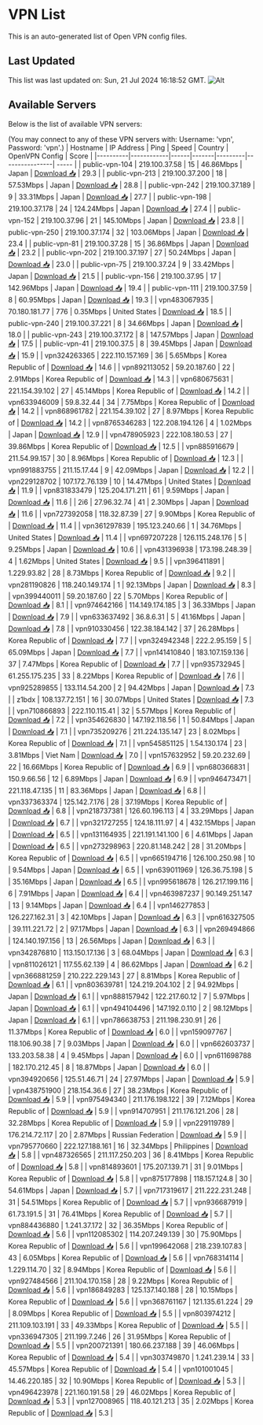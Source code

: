 # VPN List

This is an auto-generated list of Open VPN config files.

## Last Updated

This list was last updated on: Sun, 21 Jul 2024 16:18:52 GMT.
![Alt](https://repobeats.axiom.co/api/embed/186b98318ef1479477931607c1ad7d823f12451f.svg "Repobeats analytics image")

## Available Servers

Below is the list of available VPN servers:

(You may connect to any of these VPN servers with: Username: 'vpn', Password: 'vpn'.)
| Hostname | IP Address | Ping | Speed | Country | OpenVPN Config | Score |
|----------|------------|------|-------|---------|----------------| ----- |
| public-vpn-104 | 219.100.37.58 | 15 | 46.86Mbps | Japan | [Download 📥](./configs/server_0_JP.ovpn) | 29.3 |
| public-vpn-213 | 219.100.37.200 | 18 | 57.53Mbps | Japan | [Download 📥](./configs/server_1_JP.ovpn) | 28.8 |
| public-vpn-242 | 219.100.37.189 | 9 | 33.31Mbps | Japan | [Download 📥](./configs/server_2_JP.ovpn) | 27.7 |
| public-vpn-198 | 219.100.37.178 | 24 | 124.24Mbps | Japan | [Download 📥](./configs/server_3_JP.ovpn) | 27.4 |
| public-vpn-152 | 219.100.37.96 | 21 | 145.10Mbps | Japan | [Download 📥](./configs/server_4_JP.ovpn) | 23.8 |
| public-vpn-250 | 219.100.37.174 | 32 | 103.06Mbps | Japan | [Download 📥](./configs/server_5_JP.ovpn) | 23.4 |
| public-vpn-81 | 219.100.37.28 | 15 | 36.86Mbps | Japan | [Download 📥](./configs/server_6_JP.ovpn) | 23.2 |
| public-vpn-202 | 219.100.37.197 | 27 | 50.24Mbps | Japan | [Download 📥](./configs/server_7_JP.ovpn) | 23.0 |
| public-vpn-75 | 219.100.37.24 | 9 | 33.42Mbps | Japan | [Download 📥](./configs/server_8_JP.ovpn) | 21.5 |
| public-vpn-156 | 219.100.37.95 | 17 | 142.96Mbps | Japan | [Download 📥](./configs/server_9_JP.ovpn) | 19.4 |
| public-vpn-111 | 219.100.37.59 | 8 | 60.95Mbps | Japan | [Download 📥](./configs/server_10_JP.ovpn) | 19.3 |
| vpn483067935 | 70.180.181.77 | 776 | 0.35Mbps | United States | [Download 📥](./configs/server_11_US.ovpn) | 18.5 |
| public-vpn-240 | 219.100.37.221 | 8 | 34.66Mbps | Japan | [Download 📥](./configs/server_12_JP.ovpn) | 18.0 |
| public-vpn-243 | 219.100.37.172 | 8 | 147.57Mbps | Japan | [Download 📥](./configs/server_13_JP.ovpn) | 17.5 |
| public-vpn-41 | 219.100.37.5 | 8 | 39.45Mbps | Japan | [Download 📥](./configs/server_14_JP.ovpn) | 15.9 |
| vpn324263365 | 222.110.157.169 | 36 | 5.65Mbps | Korea Republic of | [Download 📥](./configs/server_15_KR.ovpn) | 14.6 |
| vpn892113052 | 59.20.187.60 | 22 | 2.91Mbps | Korea Republic of | [Download 📥](./configs/server_16_KR.ovpn) | 14.3 |
| vpn680675631 | 221.154.39.102 | 27 | 45.14Mbps | Korea Republic of | [Download 📥](./configs/server_17_KR.ovpn) | 14.2 |
| vpn633946009 | 59.8.32.44 | 34 | 7.75Mbps | Korea Republic of | [Download 📥](./configs/server_18_KR.ovpn) | 14.2 |
| vpn868961782 | 221.154.39.102 | 27 | 8.97Mbps | Korea Republic of | [Download 📥](./configs/server_19_KR.ovpn) | 14.2 |
| vpn8765346283 | 122.208.194.126 | 4 | 1.02Mbps | Japan | [Download 📥](./configs/server_20_JP.ovpn) | 12.9 |
| vpn478905923 | 222.108.180.53 | 27 | 39.86Mbps | Korea Republic of | [Download 📥](./configs/server_21_KR.ovpn) | 12.5 |
| vpn885916679 | 211.54.99.157 | 30 | 8.96Mbps | Korea Republic of | [Download 📥](./configs/server_22_KR.ovpn) | 12.3 |
| vpn991883755 | 211.15.17.44 | 9 | 42.09Mbps | Japan | [Download 📥](./configs/server_23_JP.ovpn) | 12.2 |
| vpn229128702 | 107.172.76.139 | 10 | 14.47Mbps | United States | [Download 📥](./configs/server_24_US.ovpn) | 11.9 |
| vpn831833479 | 125.204.171.211 | 61 | 9.59Mbps | Japan | [Download 📥](./configs/server_25_JP.ovpn) | 11.6 |
| 2i6 | 27.96.32.74 | 41 | 2.30Mbps | Japan | [Download 📥](./configs/server_26_JP.ovpn) | 11.6 |
| vpn727392058 | 118.32.87.39 | 27 | 9.90Mbps | Korea Republic of | [Download 📥](./configs/server_27_KR.ovpn) | 11.4 |
| vpn361297839 | 195.123.240.66 | 1 | 34.76Mbps | United States | [Download 📥](./configs/server_28_US.ovpn) | 11.4 |
| vpn697207228 | 126.115.248.176 | 5 | 9.25Mbps | Japan | [Download 📥](./configs/server_29_JP.ovpn) | 10.6 |
| vpn431396938 | 173.198.248.39 | 4 | 1.62Mbps | United States | [Download 📥](./configs/server_30_US.ovpn) | 9.5 |
| vpn396411891 | 1.229.93.82 | 28 | 8.73Mbps | Korea Republic of | [Download 📥](./configs/server_31_KR.ovpn) | 9.2 |
| vpn281190826 | 118.240.149.174 | 1 | 92.13Mbps | Japan | [Download 📥](./configs/server_32_JP.ovpn) | 8.3 |
| vpn399440011 | 59.20.187.60 | 22 | 5.70Mbps | Korea Republic of | [Download 📥](./configs/server_33_KR.ovpn) | 8.1 |
| vpn974642166 | 114.149.174.185 | 3 | 36.33Mbps | Japan | [Download 📥](./configs/server_34_JP.ovpn) | 7.9 |
| vpn633637492 | 36.8.6.31 | 5 | 41.16Mbps | Japan | [Download 📥](./configs/server_35_JP.ovpn) | 7.8 |
| vpn910330456 | 122.38.184.142 | 37 | 26.28Mbps | Korea Republic of | [Download 📥](./configs/server_36_KR.ovpn) | 7.7 |
| vpn324942348 | 222.2.95.159 | 5 | 65.09Mbps | Japan | [Download 📥](./configs/server_37_JP.ovpn) | 7.7 |
| vpn141410840 | 183.107.159.136 | 37 | 7.47Mbps | Korea Republic of | [Download 📥](./configs/server_38_KR.ovpn) | 7.7 |
| vpn935732945 | 61.255.175.235 | 33 | 8.22Mbps | Korea Republic of | [Download 📥](./configs/server_39_KR.ovpn) | 7.6 |
| vpn925289855 | 133.114.54.200 | 2 | 94.42Mbps | Japan | [Download 📥](./configs/server_40_JP.ovpn) | 7.3 |
| z1bdx | 108.137.72.151 | 16 | 30.07Mbps | United States | [Download 📥](./configs/server_41_US.ovpn) | 7.3 |
| vpn710866893 | 222.110.115.41 | 32 | 5.57Mbps | Korea Republic of | [Download 📥](./configs/server_42_KR.ovpn) | 7.2 |
| vpn354626830 | 147.192.118.56 | 1 | 50.84Mbps | Japan | [Download 📥](./configs/server_43_JP.ovpn) | 7.1 |
| vpn735209276 | 211.224.135.147 | 23 | 8.02Mbps | Korea Republic of | [Download 📥](./configs/server_44_KR.ovpn) | 7.1 |
| vpn545851125 | 1.54.130.174 | 23 | 3.81Mbps | Viet Nam | [Download 📥](./configs/server_45_VN.ovpn) | 7.0 |
| vpn157632952 | 59.20.232.69 | 22 | 16.66Mbps | Korea Republic of | [Download 📥](./configs/server_46_KR.ovpn) | 6.9 |
| vpn680366831 | 150.9.66.56 | 12 | 6.89Mbps | Japan | [Download 📥](./configs/server_47_JP.ovpn) | 6.9 |
| vpn946473471 | 221.118.47.135 | 11 | 83.36Mbps | Japan | [Download 📥](./configs/server_48_JP.ovpn) | 6.8 |
| vpn337363374 | 125.142.7.176 | 28 | 37.19Mbps | Korea Republic of | [Download 📥](./configs/server_49_KR.ovpn) | 6.8 |
| vpn218737381 | 126.60.196.113 | 4 | 33.29Mbps | Japan | [Download 📥](./configs/server_50_JP.ovpn) | 6.7 |
| vpn321727255 | 124.18.111.97 | 4 | 432.15Mbps | Japan | [Download 📥](./configs/server_51_JP.ovpn) | 6.5 |
| vpn131164935 | 221.191.141.100 | 6 | 4.61Mbps | Japan | [Download 📥](./configs/server_52_JP.ovpn) | 6.5 |
| vpn273298963 | 220.81.148.242 | 28 | 31.20Mbps | Korea Republic of | [Download 📥](./configs/server_53_KR.ovpn) | 6.5 |
| vpn665194716 | 126.100.250.98 | 10 | 9.54Mbps | Japan | [Download 📥](./configs/server_54_JP.ovpn) | 6.5 |
| vpn639011969 | 126.36.75.198 | 5 | 35.16Mbps | Japan | [Download 📥](./configs/server_55_JP.ovpn) | 6.5 |
| vpn995618678 | 126.217.199.116 | 6 | 7.91Mbps | Japan | [Download 📥](./configs/server_56_JP.ovpn) | 6.4 |
| vpn463987237 | 90.149.251.147 | 13 | 9.14Mbps | Japan | [Download 📥](./configs/server_57_JP.ovpn) | 6.4 |
| vpn146277853 | 126.227.162.31 | 3 | 42.10Mbps | Japan | [Download 📥](./configs/server_58_JP.ovpn) | 6.3 |
| vpn616327505 | 39.111.221.72 | 2 | 97.17Mbps | Japan | [Download 📥](./configs/server_59_JP.ovpn) | 6.3 |
| vpn269494866 | 124.140.197.156 | 13 | 26.56Mbps | Japan | [Download 📥](./configs/server_60_JP.ovpn) | 6.3 |
| vpn342876810 | 113.150.17.136 | 3 | 68.04Mbps | Japan | [Download 📥](./configs/server_61_JP.ovpn) | 6.3 |
| vpn811026121 | 117.55.62.139 | 4 | 86.62Mbps | Japan | [Download 📥](./configs/server_62_JP.ovpn) | 6.2 |
| vpn366881259 | 210.222.229.143 | 27 | 8.81Mbps | Korea Republic of | [Download 📥](./configs/server_63_KR.ovpn) | 6.1 |
| vpn803639781 | 124.219.204.102 | 2 | 94.92Mbps | Japan | [Download 📥](./configs/server_64_JP.ovpn) | 6.1 |
| vpn888157942 | 122.217.60.12 | 7 | 5.97Mbps | Japan | [Download 📥](./configs/server_65_JP.ovpn) | 6.1 |
| vpn494104496 | 147.192.0.110 | 2 | 98.12Mbps | Japan | [Download 📥](./configs/server_66_JP.ovpn) | 6.1 |
| vpn786638753 | 211.198.230.91 | 26 | 11.37Mbps | Korea Republic of | [Download 📥](./configs/server_67_KR.ovpn) | 6.0 |
| vpn159097767 | 118.106.90.38 | 7 | 9.03Mbps | Japan | [Download 📥](./configs/server_68_JP.ovpn) | 6.0 |
| vpn662603737 | 133.203.58.38 | 4 | 9.45Mbps | Japan | [Download 📥](./configs/server_69_JP.ovpn) | 6.0 |
| vpn611698788 | 182.170.212.45 | 8 | 18.87Mbps | Japan | [Download 📥](./configs/server_70_JP.ovpn) | 6.0 |
| vpn394920656 | 125.51.46.71 | 24 | 27.97Mbps | Japan | [Download 📥](./configs/server_71_JP.ovpn) | 5.9 |
| vpn438751900 | 218.154.36.6 | 27 | 38.23Mbps | Korea Republic of | [Download 📥](./configs/server_72_KR.ovpn) | 5.9 |
| vpn975494340 | 211.176.198.122 | 39 | 7.12Mbps | Korea Republic of | [Download 📥](./configs/server_73_KR.ovpn) | 5.9 |
| vpn914707951 | 211.176.121.206 | 28 | 32.28Mbps | Korea Republic of | [Download 📥](./configs/server_74_KR.ovpn) | 5.9 |
| vpn229119789 | 176.214.72.117 | 20 | 2.87Mbps | Russian Federation | [Download 📥](./configs/server_75_RU.ovpn) | 5.9 |
| vpn795770660 | 222.127.188.161 | 16 | 32.34Mbps | Philippines | [Download 📥](./configs/server_76_PH.ovpn) | 5.8 |
| vpn487326565 | 211.117.250.203 | 36 | 8.41Mbps | Korea Republic of | [Download 📥](./configs/server_77_KR.ovpn) | 5.8 |
| vpn814893601 | 175.207.139.71 | 31 | 9.01Mbps | Korea Republic of | [Download 📥](./configs/server_78_KR.ovpn) | 5.8 |
| vpn875177898 | 118.157.124.8 | 30 | 54.61Mbps | Japan | [Download 📥](./configs/server_79_JP.ovpn) | 5.7 |
| vpn717319617 | 211.222.231.248 | 31 | 54.51Mbps | Korea Republic of | [Download 📥](./configs/server_80_KR.ovpn) | 5.7 |
| vpn936687919 | 61.73.191.5 | 31 | 76.41Mbps | Korea Republic of | [Download 📥](./configs/server_81_KR.ovpn) | 5.7 |
| vpn884436880 | 1.241.37.172 | 32 | 36.35Mbps | Korea Republic of | [Download 📥](./configs/server_82_KR.ovpn) | 5.6 |
| vpn112085302 | 114.207.249.139 | 30 | 75.90Mbps | Korea Republic of | [Download 📥](./configs/server_83_KR.ovpn) | 5.6 |
| vpn199642068 | 218.239.107.83 | 43 | 6.05Mbps | Korea Republic of | [Download 📥](./configs/server_84_KR.ovpn) | 5.6 |
| vpn768314114 | 1.229.114.70 | 32 | 8.94Mbps | Korea Republic of | [Download 📥](./configs/server_85_KR.ovpn) | 5.6 |
| vpn927484566 | 211.104.170.158 | 28 | 9.22Mbps | Korea Republic of | [Download 📥](./configs/server_86_KR.ovpn) | 5.6 |
| vpn186849283 | 125.137.140.188 | 28 | 10.15Mbps | Korea Republic of | [Download 📥](./configs/server_87_KR.ovpn) | 5.6 |
| vpn368761167 | 121.135.61.224 | 29 | 8.09Mbps | Korea Republic of | [Download 📥](./configs/server_88_KR.ovpn) | 5.5 |
| vpn803974212 | 211.109.103.191 | 33 | 49.33Mbps | Korea Republic of | [Download 📥](./configs/server_89_KR.ovpn) | 5.5 |
| vpn336947305 | 211.199.7.246 | 26 | 31.95Mbps | Korea Republic of | [Download 📥](./configs/server_90_KR.ovpn) | 5.5 |
| vpn200721391 | 180.66.237.188 | 39 | 46.06Mbps | Korea Republic of | [Download 📥](./configs/server_91_KR.ovpn) | 5.4 |
| vpn303749870 | 1.241.239.14 | 33 | 45.57Mbps | Korea Republic of | [Download 📥](./configs/server_92_KR.ovpn) | 5.4 |
| vpn101001045 | 14.46.220.185 | 32 | 10.90Mbps | Korea Republic of | [Download 📥](./configs/server_93_KR.ovpn) | 5.3 |
| vpn496423978 | 221.160.191.58 | 29 | 46.02Mbps | Korea Republic of | [Download 📥](./configs/server_94_KR.ovpn) | 5.3 |
| vpn127008965 | 118.40.121.213 | 35 | 2.02Mbps | Korea Republic of | [Download 📥](./configs/server_95_KR.ovpn) | 5.3 |
